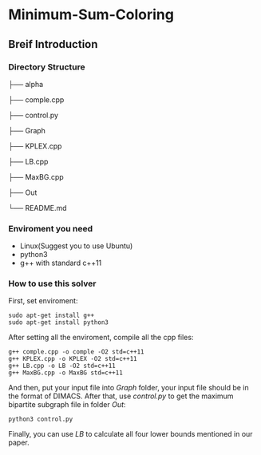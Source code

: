 # Minimum-Sum-Coloring
## Breif Introduction
### Directory Structure
├── alpha

├── comple.cpp

├── control.py

├── Graph

├── KPLEX.cpp

├── LB.cpp

├── MaxBG.cpp

├── Out

└── README.md

### Enviroment you need
* Linux(Suggest you to use Ubuntu)
* python3
* g++ with standard c++11
### How to use this solver
First, set enviroment:
```shell
sudo apt-get install g++
sudo apt-get install python3
```
After setting all the enviroment, compile all the cpp files:
```shell
g++ comple.cpp -o comple -O2 std=c++11
g++ KPLEX.cpp -o KPLEX -O2 std=c++11
g++ LB.cpp -o LB -O2 std=c++11
g++ MaxBG.cpp -o MaxBG std=c++11
```
And then, put your input file into *Graph* folder, your input file should be in the format of DIMACS.
After that, use *control.py* to get the maximum bipartite subgraph file in folder *Out*:
```shell
python3 control.py
```
Finally, you can use *LB* to calculate all four lower bounds mentioned in our paper.
